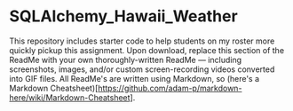 # SQLAlchemy_Hawaii_Weather

This repository includes starter code to help students on my roster more quickly pickup this assignment. Upon download, replace this section of the ReadMe with your own thoroughly-written ReadMe — including screenshots, images, and/or custom screen-recording videos converted into GIF files. All ReadMe's are written using Markdown, so (here's a Markdown Cheatsheet)[https://github.com/adam-p/markdown-here/wiki/Markdown-Cheatsheet]. 